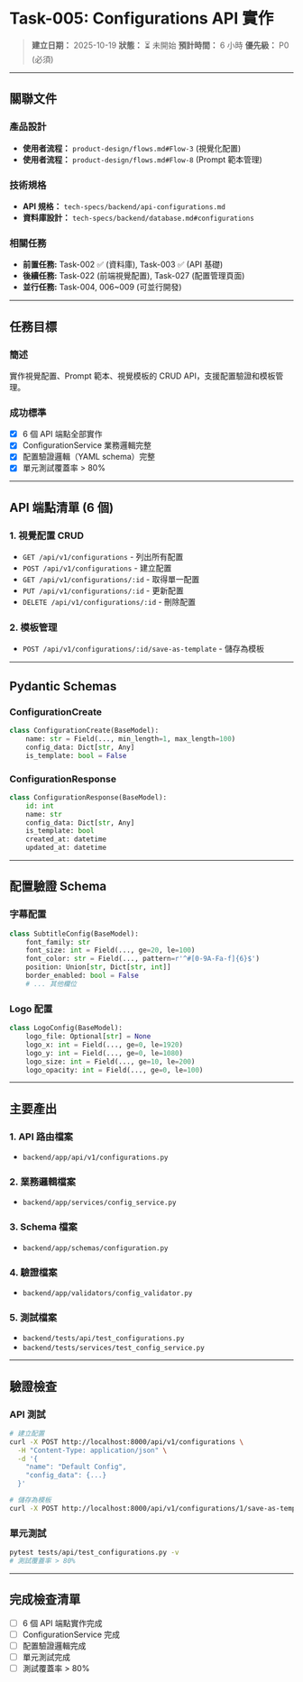 # Task-005: Configurations API 實作

> **建立日期：** 2025-10-19
> **狀態：** ⏳ 未開始
> **預計時間：** 6 小時
> **優先級：** P0 (必須)

---

## 關聯文件

### 產品設計
- **使用者流程：** `product-design/flows.md#Flow-3` (視覺化配置)
- **使用者流程：** `product-design/flows.md#Flow-8` (Prompt 範本管理)

### 技術規格
- **API 規格：** `tech-specs/backend/api-configurations.md`
- **資料庫設計：** `tech-specs/backend/database.md#configurations`

### 相關任務
- **前置任務:** Task-002 ✅ (資料庫), Task-003 ✅ (API 基礎)
- **後續任務:** Task-022 (前端視覺配置), Task-027 (配置管理頁面)
- **並行任務:** Task-004, 006~009 (可並行開發)

---

## 任務目標

### 簡述
實作視覺配置、Prompt 範本、視覺模板的 CRUD API，支援配置驗證和模板管理。

### 成功標準
- [x] 6 個 API 端點全部實作
- [x] ConfigurationService 業務邏輯完整
- [x] 配置驗證邏輯（YAML schema）完整
- [x] 單元測試覆蓋率 > 80%

---

## API 端點清單 (6 個)

### 1. 視覺配置 CRUD
- `GET /api/v1/configurations` - 列出所有配置
- `POST /api/v1/configurations` - 建立配置
- `GET /api/v1/configurations/:id` - 取得單一配置
- `PUT /api/v1/configurations/:id` - 更新配置
- `DELETE /api/v1/configurations/:id` - 刪除配置

### 2. 模板管理
- `POST /api/v1/configurations/:id/save-as-template` - 儲存為模板

---

## Pydantic Schemas

### ConfigurationCreate
```python
class ConfigurationCreate(BaseModel):
    name: str = Field(..., min_length=1, max_length=100)
    config_data: Dict[str, Any]
    is_template: bool = False
```

### ConfigurationResponse
```python
class ConfigurationResponse(BaseModel):
    id: int
    name: str
    config_data: Dict[str, Any]
    is_template: bool
    created_at: datetime
    updated_at: datetime
```

---

## 配置驗證 Schema

### 字幕配置
```python
class SubtitleConfig(BaseModel):
    font_family: str
    font_size: int = Field(..., ge=20, le=100)
    font_color: str = Field(..., pattern=r'^#[0-9A-Fa-f]{6}$')
    position: Union[str, Dict[str, int]]
    border_enabled: bool = False
    # ... 其他欄位
```

### Logo 配置
```python
class LogoConfig(BaseModel):
    logo_file: Optional[str] = None
    logo_x: int = Field(..., ge=0, le=1920)
    logo_y: int = Field(..., ge=0, le=1080)
    logo_size: int = Field(..., ge=10, le=200)
    logo_opacity: int = Field(..., ge=0, le=100)
```

---

## 主要產出

### 1. API 路由檔案
- `backend/app/api/v1/configurations.py`

### 2. 業務邏輯檔案
- `backend/app/services/config_service.py`

### 3. Schema 檔案
- `backend/app/schemas/configuration.py`

### 4. 驗證檔案
- `backend/app/validators/config_validator.py`

### 5. 測試檔案
- `backend/tests/api/test_configurations.py`
- `backend/tests/services/test_config_service.py`

---

## 驗證檢查

### API 測試
```bash
# 建立配置
curl -X POST http://localhost:8000/api/v1/configurations \
  -H "Content-Type: application/json" \
  -d '{
    "name": "Default Config",
    "config_data": {...}
  }'

# 儲存為模板
curl -X POST http://localhost:8000/api/v1/configurations/1/save-as-template
```

### 單元測試
```bash
pytest tests/api/test_configurations.py -v
# 測試覆蓋率 > 80%
```

---

## 完成檢查清單

- [ ] 6 個 API 端點實作完成
- [ ] ConfigurationService 完成
- [ ] 配置驗證邏輯完成
- [ ] 單元測試完成
- [ ] 測試覆蓋率 > 80%
